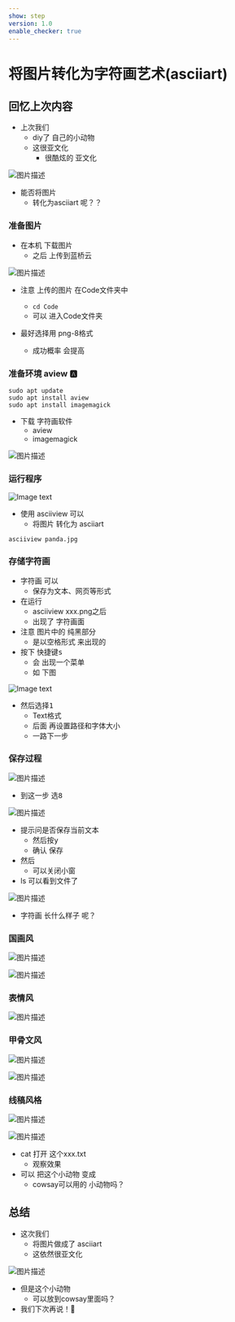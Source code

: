 ```yaml
---
show: step
version: 1.0
enable_checker: true
---
```


# 将图片转化为字符画艺术(asciiart)

## 回忆上次内容

- 上次我们
	- diy了 自己的小动物
	- 这很亚文化
		- 很酷炫的 亚文化

![图片描述](https://doc.shiyanlou.com/courses/uid1190679-20230128-1674912364746)

- 能否将图片 
	- 转化为asciiart 呢？？

### 准备图片 

- 在本机 下载图片
	- 之后 上传到蓝桥云

![图片描述](https://doc.shiyanlou.com/courses/uid1190679-20211118-1637204997511)

- 注意 上传的图片 在Code文件夹中
	- `cd Code` 
	- 可以 进入Code文件夹

- 最好选择用 png-8格式
	- 成功概率 会提高

### 准备环境 aview 🅰️

```shell
sudo apt update
sudo apt install aview
sudo apt install imagemagick
```

- 下载 字符画软件
	- aview
	- imagemagick

![图片描述](https://doc.shiyanlou.com/courses/uid1190679-20230103-1672708464737)

### 运行程序

![Image text](https://labfile.oss.aliyuncs.com/courses/2712/asciiview.png)

- 使用 asciiview 可以
	- 将图片 转化为 asciiart

```shell
asciiview panda.jpg
```

### 存储字符画

- 字符画 可以
	- 保存为文本、网页等形式
- 在运行
	- asciiview xxx.png之后
	- 出现了 字符画面
- 注意 图片中的 纯黑部分 
	- 是以空格形式 来出现的
- 按下 快捷键<kbd>s</kbd>
	- 会 出现一个菜单
	- 如 下图

![Image text](https://labfile.oss.aliyuncs.com/courses/2712/saveImage.png)

- 然后选择<kbd>1</kbd>
	- Text格式
	- 后面 再设置路径和字体大小
	- 一路下一步

### 保存过程

![图片描述](https://doc.shiyanlou.com/courses/uid1190679-20221011-1665495993965)

- 到这一步 选<kbd>8</kbd>

![图片描述](https://doc.shiyanlou.com/courses/uid1190679-20221011-1665496013025)

- 提示问是否保存当前文本
	- 然后按<kbd>y</kbd>
	- 确认 保存
- 然后
	- 可以关闭小窗
- ls 可以看到文件了

![图片描述](https://doc.shiyanlou.com/courses/uid1190679-20230107-1673083733719)

- 字符画 长什么样子 呢？

### 国画风

![图片描述](https://doc.shiyanlou.com/courses/uid1190679-20220428-1651151365586)

![图片描述](https://doc.shiyanlou.com/courses/uid1190679-20220428-1651151346390)

### 表情风

![图片描述](https://doc.shiyanlou.com/courses/uid1190679-20220428-1651151395424)

### 甲骨文风

![图片描述](https://doc.shiyanlou.com/courses/uid1190679-20220428-1651151417466)

![图片描述](https://doc.shiyanlou.com/courses/uid1190679-20220428-1651151429870)

### 线稿风格

![图片描述](https://doc.shiyanlou.com/courses/uid1190679-20221011-1665496088819)

![图片描述](https://doc.shiyanlou.com/courses/uid1190679-20221011-1665496102295)

- cat 打开 这个xxx.txt
	- 观察效果 
- 可以 把这个小动物 变成 
	- cowsay可以用的 小动物吗？

## 总结

- 这次我们
	- 将图片做成了 asciiart
	- 这依然很亚文化

![图片描述](https://doc.shiyanlou.com/courses/uid1190679-20230128-1674912364746)

- 但是这个小动物
	- 可以放到cowsay里面吗？
- 我们下次再说！👋
